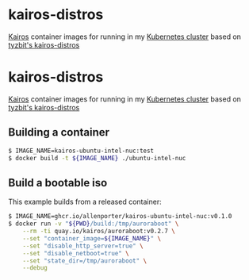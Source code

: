 # kairos-distros

[Kairos](https://github.com/kairos-io/kairos) container images for running
in my [Kubernetes cluster](https://github.com/allenporter/k8s-gitops) based on
[tyzbit's kairos-distros](https://github.com/tyzbit/kairos-distros)

# kairos-distros

[Kairos](https://github.com/kairos-io/kairos) container images for running
in my [Kubernetes cluster](https://github.com/allenporter/k8s-gitops) based on
[tyzbit's kairos-distros](https://github.com/tyzbit/kairos-distros)

## Building a container

```bash
$ IMAGE_NAME=kairos-ubuntu-intel-nuc:test
$ docker build -t ${IMAGE_NAME} ./ubuntu-intel-nuc
```

## Build a bootable iso

This example builds from a released container:

```bash
$ IMAGE_NAME=ghcr.io/allenporter/kairos-ubuntu-intel-nuc:v0.1.0
$ docker run -v "${PWD}/build:/tmp/auroraboot" \
    --rm -ti quay.io/kairos/auroraboot:v0.2.7 \
    --set "container_image=${IMAGE_NAME}" \
    --set "disable_http_server=true" \
    --set "disable_netboot=true" \
    --set "state_dir=/tmp/auroraboot" \
    --debug
```
